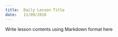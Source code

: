 ```yaml
---
title:  Daily Lesson Title
date:   11/09/2016
---
```


Write lesson contents using Markdown format here